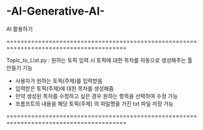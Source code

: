 # -AI-Generative-AI-
AI 활용하기

========================================================================================

Topic_to_List.py : 원하는 토픽 입력 시 토픽에 대한 목차를 자동으로 생성해주는 툴 만들기
기능
- 사용자가 원하는 토픽(주제)를 입력받음
- 입력받은 토픽(주제)에 대한 목차를 생성해줌
- 만약 생성된 목차를 수정하고 싶은 경우 원하는 항목을 선택하여 수정 가능
- 프롬프트의 내용을 해당 토픽(주제) 의 파일명을 가진 txt 파일 저장 가능

========================================================================================

